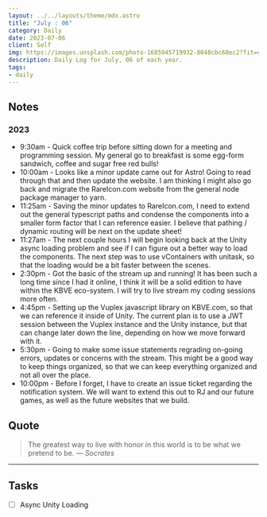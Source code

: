 ```yaml
---
layout: ../../layouts/theme/mdx.astro
title: "July : 06"
category: Daily
date: 2023-07-06
client: Self
img: https://images.unsplash.com/photo-1685945719932-8048cbc68ec2?fit=crop&q=85&w=1400&h=700
description: Daily Log for July, 06 of each year.
tags:
- daily
---
```


## Notes

### 2023
- 9:30am - Quick coffee trip before sitting down for a meeting and programming session. My general go to breakfast is some egg-form sandwich, coffee and sugar free red bulls!
- 10:00am - Looks like a minor update came out for Astro! Going to read through that and then update the website. I am thinking I might also go back and migrate the RareIcon.com website from the general node package manager to yarn.
- 11:25am - Saving the minor updates to RareIcon.com, I need to extend out the general typescript paths and condense the components into a smaller form factor that I can reference easier. I believe that pathing / dynamic routing will be next on the update sheet!
- 11:27am - The next couple hours I will begin looking back at the Unity async loading problem and see if I can figure out a better way to load the components. The next step was to use vContainers with unitask, so that the loading would be a bit faster between the scenes.
- 2:30pm - Got the basic of the stream up and running! It has been such a long time since I had it online, I think it will be a solid edition to have within the KBVE eco-system. I will try to live stream my coding sessions more often.
- 4:45pm - Setting up the Vuplex javascript library on KBVE.com, so that we can reference it inside of Unity. The current plan is to use a JWT session between the Vuplex instance and the Unity instance, but that can change later down the line, depending on how we move forward with it. 
- 5:30pm - Going to make some issue statements regrading on-going errors, updates or concerns with the stream. This might be a good way to keep things organized, so that we can keep everything organized and not all over the place. 
- 10:00pm - Before I forget, I have to create an issue ticket regarding the notification system. We will want to extend this out to RJ and our future games, as well as the future websites that we build.

## Quote

> The greatest way to live with honor in this world is to be what we pretend to be.
> — <cite>Socrates</cite>

---

## Tasks

- [ ] Async Unity Loading
